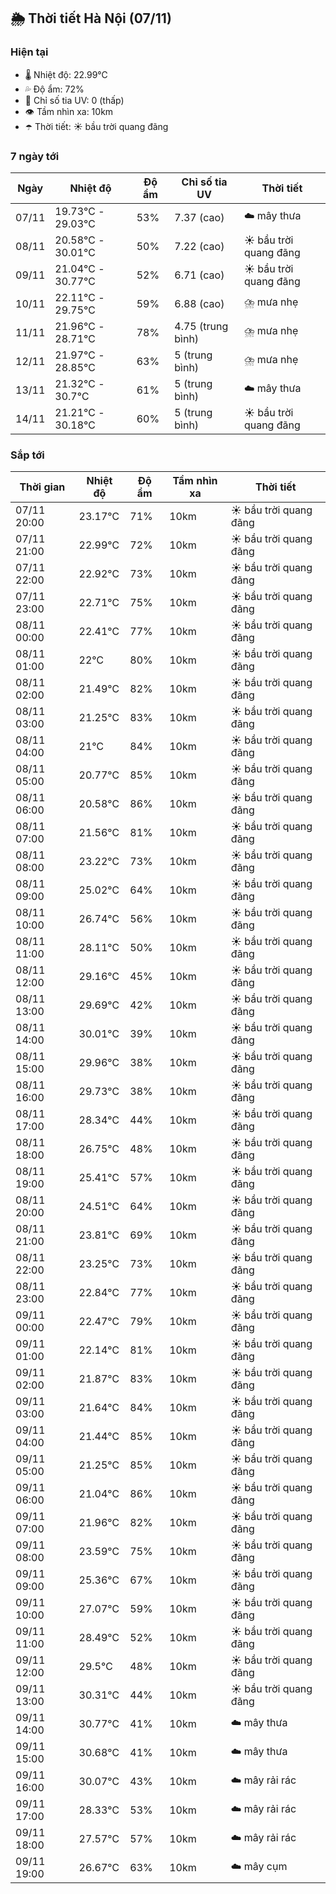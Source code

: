 ## 🌦️ Thời tiết Hà Nội (07/11)

### Hiện tại

- 🌡️ Nhiệt độ: 22.99℃
- 💦 Độ ẩm: 72%
- 🌟 Chỉ số tia UV: 0 (thấp)
- 👁️ Tầm nhìn xa: 10km
- ☂️ Thời tiết: ☀️ bầu trời quang đãng

### 7 ngày tới

| Ngày | Nhiệt độ | Độ ẩm | Chỉ số tia UV | Thời tiết |
| --- | --- | --- | --- | --- |
| 07/11 | 19.73℃ - 29.03℃ | 53% | 7.37 (cao) | ☁️ mây thưa |
| 08/11 | 20.58℃ - 30.01℃ | 50% | 7.22 (cao) | ☀️ bầu trời quang đãng |
| 09/11 | 21.04℃ - 30.77℃ | 52% | 6.71 (cao) | ☀️ bầu trời quang đãng |
| 10/11 | 22.11℃ - 29.75℃ | 59% | 6.88 (cao) | ⛈️ mưa nhẹ |
| 11/11 | 21.96℃ - 28.71℃ | 78% | 4.75 (trung bình) | ⛈️ mưa nhẹ |
| 12/11 | 21.97℃ - 28.85℃ | 63% | 5 (trung bình) | ⛈️ mưa nhẹ |
| 13/11 | 21.32℃ - 30.7℃ | 61% | 5 (trung bình) | ☁️ mây thưa |
| 14/11 | 21.21℃ - 30.18℃ | 60% | 5 (trung bình) | ☀️ bầu trời quang đãng |

### Sắp tới

| Thời gian | Nhiệt độ | Độ ẩm | Tầm nhìn xa | Thời tiết |
| --- | --- | --- | --- | --- |
| 07/11 20:00 | 23.17℃ | 71% | 10km | ☀️ bầu trời quang đãng |
| 07/11 21:00 | 22.99℃ | 72% | 10km | ☀️ bầu trời quang đãng |
| 07/11 22:00 | 22.92℃ | 73% | 10km | ☀️ bầu trời quang đãng |
| 07/11 23:00 | 22.71℃ | 75% | 10km | ☀️ bầu trời quang đãng |
| 08/11 00:00 | 22.41℃ | 77% | 10km | ☀️ bầu trời quang đãng |
| 08/11 01:00 | 22℃ | 80% | 10km | ☀️ bầu trời quang đãng |
| 08/11 02:00 | 21.49℃ | 82% | 10km | ☀️ bầu trời quang đãng |
| 08/11 03:00 | 21.25℃ | 83% | 10km | ☀️ bầu trời quang đãng |
| 08/11 04:00 | 21℃ | 84% | 10km | ☀️ bầu trời quang đãng |
| 08/11 05:00 | 20.77℃ | 85% | 10km | ☀️ bầu trời quang đãng |
| 08/11 06:00 | 20.58℃ | 86% | 10km | ☀️ bầu trời quang đãng |
| 08/11 07:00 | 21.56℃ | 81% | 10km | ☀️ bầu trời quang đãng |
| 08/11 08:00 | 23.22℃ | 73% | 10km | ☀️ bầu trời quang đãng |
| 08/11 09:00 | 25.02℃ | 64% | 10km | ☀️ bầu trời quang đãng |
| 08/11 10:00 | 26.74℃ | 56% | 10km | ☀️ bầu trời quang đãng |
| 08/11 11:00 | 28.11℃ | 50% | 10km | ☀️ bầu trời quang đãng |
| 08/11 12:00 | 29.16℃ | 45% | 10km | ☀️ bầu trời quang đãng |
| 08/11 13:00 | 29.69℃ | 42% | 10km | ☀️ bầu trời quang đãng |
| 08/11 14:00 | 30.01℃ | 39% | 10km | ☀️ bầu trời quang đãng |
| 08/11 15:00 | 29.96℃ | 38% | 10km | ☀️ bầu trời quang đãng |
| 08/11 16:00 | 29.73℃ | 38% | 10km | ☀️ bầu trời quang đãng |
| 08/11 17:00 | 28.34℃ | 44% | 10km | ☀️ bầu trời quang đãng |
| 08/11 18:00 | 26.75℃ | 48% | 10km | ☀️ bầu trời quang đãng |
| 08/11 19:00 | 25.41℃ | 57% | 10km | ☀️ bầu trời quang đãng |
| 08/11 20:00 | 24.51℃ | 64% | 10km | ☀️ bầu trời quang đãng |
| 08/11 21:00 | 23.81℃ | 69% | 10km | ☀️ bầu trời quang đãng |
| 08/11 22:00 | 23.25℃ | 73% | 10km | ☀️ bầu trời quang đãng |
| 08/11 23:00 | 22.84℃ | 77% | 10km | ☀️ bầu trời quang đãng |
| 09/11 00:00 | 22.47℃ | 79% | 10km | ☀️ bầu trời quang đãng |
| 09/11 01:00 | 22.14℃ | 81% | 10km | ☀️ bầu trời quang đãng |
| 09/11 02:00 | 21.87℃ | 83% | 10km | ☀️ bầu trời quang đãng |
| 09/11 03:00 | 21.64℃ | 84% | 10km | ☀️ bầu trời quang đãng |
| 09/11 04:00 | 21.44℃ | 85% | 10km | ☀️ bầu trời quang đãng |
| 09/11 05:00 | 21.25℃ | 85% | 10km | ☀️ bầu trời quang đãng |
| 09/11 06:00 | 21.04℃ | 86% | 10km | ☀️ bầu trời quang đãng |
| 09/11 07:00 | 21.96℃ | 82% | 10km | ☀️ bầu trời quang đãng |
| 09/11 08:00 | 23.59℃ | 75% | 10km | ☀️ bầu trời quang đãng |
| 09/11 09:00 | 25.36℃ | 67% | 10km | ☀️ bầu trời quang đãng |
| 09/11 10:00 | 27.07℃ | 59% | 10km | ☀️ bầu trời quang đãng |
| 09/11 11:00 | 28.49℃ | 52% | 10km | ☀️ bầu trời quang đãng |
| 09/11 12:00 | 29.5℃ | 48% | 10km | ☀️ bầu trời quang đãng |
| 09/11 13:00 | 30.31℃ | 44% | 10km | ☀️ bầu trời quang đãng |
| 09/11 14:00 | 30.77℃ | 41% | 10km | ☁️ mây thưa |
| 09/11 15:00 | 30.68℃ | 41% | 10km | ☁️ mây thưa |
| 09/11 16:00 | 30.07℃ | 43% | 10km | ☁️ mây rải rác |
| 09/11 17:00 | 28.33℃ | 53% | 10km | ☁️ mây rải rác |
| 09/11 18:00 | 27.57℃ | 57% | 10km | ☁️ mây rải rác |
| 09/11 19:00 | 26.67℃ | 63% | 10km | ☁️ mây cụm |
